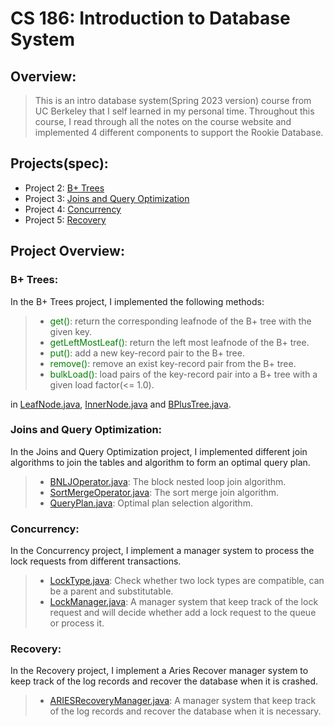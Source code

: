 # CS 186: Introduction to Database System

## Overview:

> This is an intro database system(Spring 2023 version) course from UC Berkeley that I self learned in my personal time.
> Throughout this course, I read through all the notes on the course website and implemented 4 different components to support the Rookie Database. 

## Projects(spec):

- Project 2: [B+ Trees](https://cs186.gitbook.io/project/assignments/proj2)
- Project 3: [Joins and Query Optimization](https://cs186.gitbook.io/project/assignments/proj3)
- Project 4: [Concurrency](https://cs186.gitbook.io/project/assignments/proj4)
- Project 5: [Recovery](https://cs186.gitbook.io/project/assignments/proj5)

## Project Overview:

### B+ Trees:

In the B+ Trees project, I implemented the following methods:

> - <span style="color: green">get()</span>: return the corresponding leafnode of the B+ tree with the given key.
> - <span style="color: green">getLeftMostLeaf()</span>: return the left most leafnode of the B+ tree.
> - <span style="color: green">put()</span>: add a new key-record pair to the B+ tree.
> - <span style="color: green">remove()</span>: remove an exist key-record pair from the B+ tree.
> - <span style="color: green">bulkLoad()</span>: load pairs of the key-record pair into a B+ tree with a given load factor(<= 1.0).

in [LeafNode.java](https://github.com/Leon123-Lin/sp23-rookiedb/blob/main/src/main/java/edu/berkeley/cs186/database/index/LeafNode.java), 
[InnerNode.java](https://github.com/Leon123-Lin/sp23-rookiedb/blob/main/src/main/java/edu/berkeley/cs186/database/index/InnerNode.java) 
and [BPlusTree.java](https://github.com/Leon123-Lin/sp23-rookiedb/blob/main/src/main/java/edu/berkeley/cs186/database/index/BPlusTree.java).


### Joins and Query Optimization:

In the Joins and Query Optimization project, I implemented different join algorithms to join the tables and algorithm to form an optimal query plan.

> - [BNLJOperator.java](https://github.com/Leon123-Lin/sp23-rookiedb/blob/main/src/main/java/edu/berkeley/cs186/database/query/join/BNLJOperator.java): The block nested loop join algorithm.
> - [SortMergeOperator.java](https://github.com/Leon123-Lin/sp23-rookiedb/blob/main/src/main/java/edu/berkeley/cs186/database/query/join/SortMergeOperator.java): The sort merge join algorithm.
> - [QueryPlan.java](https://github.com/Leon123-Lin/sp23-rookiedb/blob/main/src/main/java/edu/berkeley/cs186/database/query/QueryPlan.java): Optimal plan selection algorithm.


### Concurrency:

In the Concurrency project, I implement a manager system to process the lock requests from different transactions.

> - [LockType.java](https://github.com/Leon123-Lin/sp23-rookiedb/blob/main/src/main/java/edu/berkeley/cs186/database/concurrency/LockType.java): Check whether two lock types are compatible, can be a parent and substitutable.
> - [LockManager.java](https://github.com/Leon123-Lin/sp23-rookiedb/blob/main/src/main/java/edu/berkeley/cs186/database/concurrency/LockManager.java): A manager system that keep track of the lock request and will decide whether add a lock request to the queue or process it.


### Recovery:

In the Recovery project, I implement a Aries Recover manager system to keep track of the log records and recover the database when it is crashed.

> - [ARIESRecoveryManager.java](https://github.com/Leon123-Lin/sp23-rookiedb/blob/main/src/main/java/edu/berkeley/cs186/database/recovery/ARIESRecoveryManager.java): A manager system that keep track of the log records and recover the database when it is necessary.
